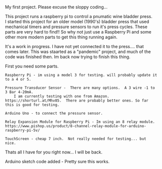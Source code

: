 My first project. Please excuse the sloppy coding...

This project runs a raspberry pi to control a pnumatic wine bladder press.  
I started this project for an older model (1990's) bladder press that used mechanical timers and pressure sensors to run it's press cycles.  These parts are very hard to find!! 
So why not just use a Raspberry Pi and some other more modern parts to get this thing running again.

It's a work in progress.  I have not yet connected it to the press.... that comes later.  This was staarted as a "pandemic" project, and much of the code was finished then. Im back now trying to finish this thing.

First you need some parts.

    Raspberry Pi - im using a model 3 for testing. will probably update it to a 4 or 5.
    
    Pressure Transducer Sensor -  There are many options.  A 3 wire -1 to 3 Bar 4-20mA.  
        I am currently testing with one from Amazon.  https://shorturl.at/Mhv85.  There are probably better ones. So far this is good for testing.
        
    Arduino Uno - to connect the pressure sensor. 
    
    Relay Expansion Module for Raspberry Pi - Im using an 8 relay module.  https://www.pishop.us/product/8-channel-relay-module-for-arduino-raspberry-pi-5v/
    
    TouchScreen - cheap 7 inch.  Not really needed for testing... but nice.

Thats all I have for you right now... I will be back.

Arduino sketch code added - Pretty sure this works.  


